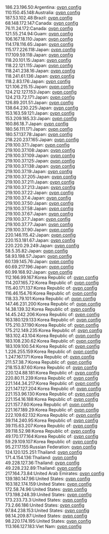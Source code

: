 186.23.196.50:Argentina: [ovpn config](vpn/186_23_196_50.ovpn)  
110.150.45.148:Australia: [ovpn config](vpn/110_150_45_148.ovpn)  
187.53.102.48:Brazil: [ovpn config](vpn/187_53_102_48.ovpn)  
68.148.172.147:Canada: [ovpn config](vpn/68_148_172_147.ovpn)  
76.11.24.172:Canada: [ovpn config](vpn/76_11_24_172.ovpn)  
121.55.214.94:Guam: [ovpn config](vpn/121_55_214_94.ovpn)  
106.167.18.110:Japan: [ovpn config](vpn/106_167_18_110.ovpn)  
114.178.116.65:Japan: [ovpn config](vpn/114_178_116_65.ovpn)  
115.177.226.118:Japan: [ovpn config](vpn/115_177_226_118.ovpn)  
117.109.59.118:Japan: [ovpn config](vpn/117_109_59_118.ovpn)  
118.20.101.15:Japan: [ovpn config](vpn/118_20_101_15.ovpn)  
118.22.121.115:Japan: [ovpn config](vpn/118_22_121_115.ovpn)  
118.241.238.16:Japan: [ovpn config](vpn/118_241_238_16.ovpn)  
118.241.61.136:Japan: [ovpn config](vpn/118_241_61_136.ovpn)  
118.2.83.176:Japan: [ovpn config](vpn/118_2_83_176.ovpn)  
121.106.215.15:Japan: [ovpn config](vpn/121_106_215_15.ovpn)  
124.212.127.153:Japan: [ovpn config](vpn/124_212_127_153.ovpn)  
124.213.72.171:Japan: [ovpn config](vpn/124_213_72_171.ovpn)  
126.89.201.51:Japan: [ovpn config](vpn/126_89_201_51.ovpn)  
138.64.230.225:Japan: [ovpn config](vpn/138_64_230_225.ovpn)  
153.163.59.121:Japan: [ovpn config](vpn/153_163_59_121.ovpn)  
153.209.185.33:Japan: [ovpn config](vpn/153_209_185_33.ovpn)  
160.86.18.7:Japan: [ovpn config](vpn/160_86_18_7.ovpn)  
180.56.111.171:Japan: [ovpn config](vpn/180_56_111_171.ovpn)  
180.57.137.78:Japan: [ovpn config](vpn/180_57_137_78.ovpn)  
218.220.237.165:Japan: [ovpn config](vpn/218_220_237_165.ovpn)  
219.100.37.1:Japan: [ovpn config](vpn/219_100_37_1.ovpn)  
219.100.37.108:Japan: [ovpn config](vpn/219_100_37_108.ovpn)  
219.100.37.109:Japan: [ovpn config](vpn/219_100_37_109.ovpn)  
219.100.37.125:Japan: [ovpn config](vpn/219_100_37_125.ovpn)  
219.100.37.138:Japan: [ovpn config](vpn/219_100_37_138.ovpn)  
219.100.37.19:Japan: [ovpn config](vpn/219_100_37_19.ovpn)  
219.100.37.205:Japan: [ovpn config](vpn/219_100_37_205.ovpn)  
219.100.37.211:Japan: [ovpn config](vpn/219_100_37_211.ovpn)  
219.100.37.213:Japan: [ovpn config](vpn/219_100_37_213.ovpn)  
219.100.37.22:Japan: [ovpn config](vpn/219_100_37_22.ovpn)  
219.100.37.4:Japan: [ovpn config](vpn/219_100_37_4.ovpn)  
219.100.37.50:Japan: [ovpn config](vpn/219_100_37_50.ovpn)  
219.100.37.58:Japan: [ovpn config](vpn/219_100_37_58.ovpn)  
219.100.37.67:Japan: [ovpn config](vpn/219_100_37_67.ovpn)  
219.100.37.7:Japan: [ovpn config](vpn/219_100_37_7.ovpn)  
219.100.37.77:Japan: [ovpn config](vpn/219_100_37_77.ovpn)  
219.100.37.90:Japan: [ovpn config](vpn/219_100_37_90.ovpn)  
220.146.115.42:Japan: [ovpn config](vpn/220_146_115_42.ovpn)  
220.153.181.67:Japan: [ovpn config](vpn/220_153_181_67.ovpn)  
220.220.29.249:Japan: [ovpn config](vpn/220_220_29_249.ovpn)  
58.5.35.82:Japan: [ovpn config](vpn/58_5_35_82.ovpn)  
58.93.198.57:Japan: [ovpn config](vpn/58_93_198_57.ovpn)  
60.139.145.76:Japan: [ovpn config](vpn/60_139_145_76.ovpn)  
60.69.217.196:Japan: [ovpn config](vpn/60_69_217_196.ovpn)  
60.99.168.92:Japan: [ovpn config](vpn/60_99_168_92.ovpn)  
112.166.99.167:Korea Republic of: [ovpn config](vpn/112_166_99_167.ovpn)  
114.207.165.72:Korea Republic of: [ovpn config](vpn/114_207_165_72.ovpn)  
115.40.171.137:Korea Republic of: [ovpn config](vpn/115_40_171_137.ovpn)  
116.46.154.76:Korea Republic of: [ovpn config](vpn/116_46_154_76.ovpn)  
118.33.79.101:Korea Republic of: [ovpn config](vpn/118_33_79_101.ovpn)  
147.46.231.200:Korea Republic of: [ovpn config](vpn/147_46_231_200.ovpn)  
14.38.139.32:Korea Republic of: [ovpn config](vpn/14_38_139_32.ovpn)  
14.45.242.206:Korea Republic of: [ovpn config](vpn/14_45_242_206.ovpn)  
163.180.129.133:Korea Republic of: [ovpn config](vpn/163_180_129_133.ovpn)  
175.210.37.190:Korea Republic of: [ovpn config](vpn/175_210_37_190.ovpn)  
175.212.149.235:Korea Republic of: [ovpn config](vpn/175_212_149_235.ovpn)  
183.102.43.104:Korea Republic of: [ovpn config](vpn/183_102_43_104.ovpn)  
183.108.230.62:Korea Republic of: [ovpn config](vpn/183_108_230_62.ovpn)  
183.109.100.54:Korea Republic of: [ovpn config](vpn/183_109_100_54.ovpn)  
1.226.255.159:Korea Republic of: [ovpn config](vpn/1_226_255_159.ovpn)  
1.247.167.171:Korea Republic of: [ovpn config](vpn/1_247_167_171.ovpn)  
211.57.38.7:Korea Republic of: [ovpn config](vpn/211_57_38_7.ovpn)  
218.153.87.60:Korea Republic of: [ovpn config](vpn/218_153_87_60.ovpn)  
220.124.88.181:Korea Republic of: [ovpn config](vpn/220_124_88_181.ovpn)  
220.80.11.239:Korea Republic of: [ovpn config](vpn/220_80_11_239.ovpn)  
221.144.34.217:Korea Republic of: [ovpn config](vpn/221_144_34_217.ovpn)  
221.147.127.204:Korea Republic of: [ovpn config](vpn/221_147_127_204.ovpn)  
221.153.96.130:Korea Republic of: [ovpn config](vpn/221_153_96_130.ovpn)  
221.154.16.188:Korea Republic of: [ovpn config](vpn/221_154_16_188.ovpn)  
221.157.7.60:Korea Republic of: [ovpn config](vpn/221_157_7_60.ovpn)  
221.167.189.29:Korea Republic of: [ovpn config](vpn/221_167_189_29.ovpn)  
222.109.62.132:Korea Republic of: [ovpn config](vpn/222_109_62_132.ovpn)  
39.114.240.95:Korea Republic of: [ovpn config](vpn/39_114_240_95.ovpn)  
39.115.63.207:Korea Republic of: [ovpn config](vpn/39_115_63_207.ovpn)  
39.118.52.98:Korea Republic of: [ovpn config](vpn/39_118_52_98.ovpn)  
49.170.177.164:Korea Republic of: [ovpn config](vpn/49_170_177_164.ovpn)  
59.29.109.107:Korea Republic of: [ovpn config](vpn/59_29_109_107.ovpn)  
95.27.17.155:Russian Federation: [ovpn config](vpn/95_27_17_155.ovpn)  
124.120.125.251:Thailand: [ovpn config](vpn/124_120_125_251.ovpn)  
171.4.154.136:Thailand: [ovpn config](vpn/171_4_154_136.ovpn)  
49.228.127.36:Thailand: [ovpn config](vpn/49_228_127_36.ovpn)  
49.228.232.89:Thailand: [ovpn config](vpn/49_228_232_89.ovpn)  
217.164.73.84:United Arab Emirates: [ovpn config](vpn/217_164_73_84.ovpn)  
139.180.147.96:United States: [ovpn config](vpn/139_180_147_96.ovpn)  
163.182.174.159:United States: [ovpn config](vpn/163_182_174_159.ovpn)  
172.58.74.96:United States: [ovpn config](vpn/172_58_74_96.ovpn)  
173.198.248.39:United States: [ovpn config](vpn/173_198_248_39.ovpn)  
173.233.73.3:United States: [ovpn config](vpn/173_233_73_3.ovpn)  
73.2.66.186:United States: [ovpn config](vpn/73_2_66_186.ovpn)  
97.84.238.153:United States: [ovpn config](vpn/97_84_238_153.ovpn)  
98.14.209.87:United States: [ovpn config](vpn/98_14_209_87.ovpn)  
98.220.174.195:United States: [ovpn config](vpn/98_220_174_195.ovpn)  
113.166.127.183:Viet Nam: [ovpn config](vpn/113_166_127_183.ovpn)  
